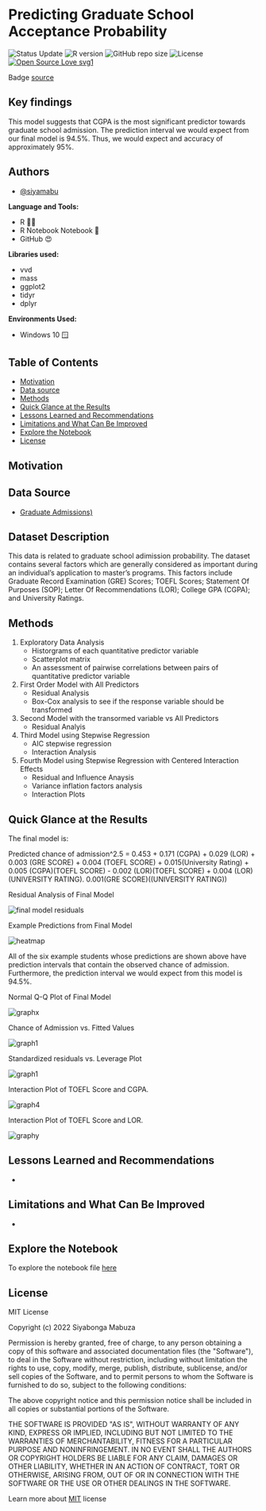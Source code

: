 # Predicting Graduate School Acceptance Probability

![Status Update](https://img.shields.io/badge/Status-Complete-brightgreen) 
![R version](https://img.shields.io/badge/R%20version-4.2.1%2B-lightgrey)
![GitHub repo size](https://img.shields.io/github/repo-size/siyamabu/Graduate-School_Acceptance)
![License](https://img.shields.io/badge/License-MIT-green)
[![Open Source Love svg1](https://badges.frapsoft.com/os/v1/open-source.svg?v=103)](https://github.com/ellerbrock/open-source-badges/)

Badge [source](https://shields.io/)

## Key findings

This model suggests that CGPA is the most significant predictor towards graduate school admission. The prediction interval we would expect from our final model is 94.5%. Thus, we would expect and accuracy of approximately 95%. 

## Authors

- [@siyamabu](https://www.github.com/siyamabu)

**Language and Tools:**<br />
* R 🏴‍☠️ 
* R Notebook Notebook :notebook:
* GitHub :heart_eyes:

**Libraries used:**<br />
* vvd
* mass
* ggplot2
* tidyr
* dplyr

**Environments Used:**<br />
* Windows 10 🪟

## Table of Contents

  - [Motivation](#motivation)
  - [Data source](#data-source)
  - [Methods](#methods)
  - [Quick Glance at the Results](#quick-glance-at-the-results)
  - [Lessons Learned and Recommendations](#lessons-learned-and-recommendations)
  - [Limitations and What Can Be Improved](#limitations-and-what-can-be-improved)
  - [Explore the Notebook](#explore-the-notebook)
  - [License](#license)

## Motivation 


## Data Source

- [Graduate Admissions)](https://www.kaggle.com/mohansacharya/graduate-admissions)

## Dataset Description

This data  is related to graduate school adimission probability. The dataset contains several factors which are generally considered as important during an individual’s application to master’s programs. This factors include Graduate Record Examination (GRE) Scores; TOEFL Scores; Statement Of Purposes (SOP); Letter Of Recommendations (LOR); College GPA (CGPA); and University Ratings. 

## Methods

1. Exploratory Data Analysis
    * Historgrams of each quantitative predictor variable 
    * Scatterplot matrix
    * An assessment of pairwise correlations between pairs of quantitative predictor variable
2. First Order Model with All Predictors
    * Residual Analysis
    * Box-Cox analysis to see if the response variable should be transformed
3. Second Model with the transormed variable vs All Predictors
    * Residual Analyis
4. Third Model using Stepwise Regression
   * AIC stepwise regression
   * Interaction Analysis
5. Fourth Model using Stepwise Regression with Centered Interaction Effects
   * Residual and Influence Anaysis
   * Variance inflation factors analysis
   * Interaction Plots

## Quick Glance at the Results

The final model is: 

Predicted chance of admission^2.5  = 0.453 + 0.171 (CGPA) + 0.029 (LOR) + 0.003 (GRE SCORE) + 0.004 (TOEFL SCORE) + 0.015(University Rating) + 0.005 (CGPA)(TOEFL SCORE) - 0.002 (LOR)(TOEFL SCORE) + 0.004 (LOR)(UNIVERSITY RATING). 0.001(GRE SCORE)((UNIVERSITY RATING))

Residual Analysis of Final Model

![final model residuals](pictures/residuals_vs_fitted_plot.png)

Example Predictions from Final Model

![heatmap](pictures/example_predictions.png)

All of the six example students whose predictions are shown above have prediction intervals that contain the observed chance of admission. Furthermore, the prediction interval we would expect from this model is 94.5%.

Normal Q-Q Plot of Final Model

![graphx](pictures/qq_plot.png)

Chance of Admission vs. Fitted Values

![graph1](pictures/aaa.png) 

Standardized residuals vs. Leverage Plot

![graph1](pictures/bbb.png) 

Interaction Plot of TOEFL Score and CGPA. 

![graph4](pictures/interaction_plot1.png)

Interaction Plot of TOEFL Score and LOR.

![graphy](pictures/interaction_plot2.png) 

## Lessons Learned and Recommendations
-

## Limitations and What Can Be Improved
- 

## Explore the Notebook

To explore the notebook file [here](https://github.com/siyamabu/Life-Expectancy/blob/main/life_expectancy_prediction.ipynb)

## License

MIT License

Copyright (c) 2022 Siyabonga Mabuza

Permission is hereby granted, free of charge, to any person obtaining a copy
of this software and associated documentation files (the "Software"), to deal
in the Software without restriction, including without limitation the rights
to use, copy, modify, merge, publish, distribute, sublicense, and/or sell
copies of the Software, and to permit persons to whom the Software is
furnished to do so, subject to the following conditions:

The above copyright notice and this permission notice shall be included in all
copies or substantial portions of the Software.

THE SOFTWARE IS PROVIDED "AS IS", WITHOUT WARRANTY OF ANY KIND, EXPRESS OR
IMPLIED, INCLUDING BUT NOT LIMITED TO THE WARRANTIES OF MERCHANTABILITY,
FITNESS FOR A PARTICULAR PURPOSE AND NONINFRINGEMENT. IN NO EVENT SHALL THE
AUTHORS OR COPYRIGHT HOLDERS BE LIABLE FOR ANY CLAIM, DAMAGES OR OTHER
LIABILITY, WHETHER IN AN ACTION OF CONTRACT, TORT OR OTHERWISE, ARISING FROM,
OUT OF OR IN CONNECTION WITH THE SOFTWARE OR THE USE OR OTHER DEALINGS IN THE
SOFTWARE.

Learn more about [MIT](https://choosealicense.com/licenses/mit/) license


